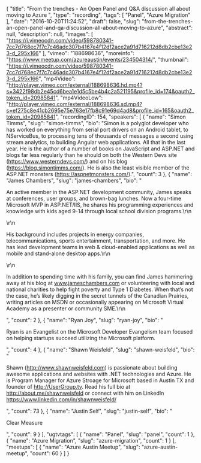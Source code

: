 {
  "title": "From the trenches - An Open Panel and Q&A discussion all about moving to Azure ",
  "type": "recording",
  "tags": [
    "Panel",
    "Azure Migration"
  ],
  "date": "2016-10-20T11:24:52",
  "draft": false,
  "slug": "from-the-trenches-an-open-panel-and-qa-discussion-all-about-moving-to-azure",
  "abstract": null,
  "description": null,
  "images": [
    "https://i.vimeocdn.com/video/598780341-7cc7d768ec7f7c7c46adc307b4167e4f12df2ace2a91d716212d8db2cbe13e23-d_295x166"
  ],
  "vimeo": "188698636",
  "moreinfo": "https://www.meetup.com/azureaustin/events/234504314/",
  "thumbnail": "https://i.vimeocdn.com/video/598780341-7cc7d768ec7f7c7c46adc307b4167e4f12df2ace2a91d716212d8db2cbe13e23-d_295x166",
  "mp4Video": "http://player.vimeo.com/external/188698636.hd.mp4?s=3422f98db2e45cd6bea1e1d5c5be4b4c2a521195&profile_id=174&oauth2_token_id=20985841",
  "mp4VideoLow": "http://player.vimeo.com/external/188698636.sd.mp4?s=ef275c8e41cb2695e75e763e17fb8c91e69d4ad8&profile_id=165&oauth2_token_id=20985841",
  "recordingID": 154,
  "speakers": [
    {
      "name": "Simon Timms",
      "slug": "simon-timms",
      "bio": "Simon is a polyglot developer who has worked on everything from serial port drivers on an Android tablet, to NServiceBus, to processing tens of thousands of messages a second using stream analytics, to building Angular web applications. All that in the last year. He is the author of a number of books on JavaScript and ASP.NET and blogs far less regularly than he should on both the Western Devs site (https://www.westerndevs.com/) and on his blog (https://blog.simontimms.com/). He is also the least visible member of the ASP.NET monsters (https://aspnetmonsters.com/).",
      "count": 3
    },
    {
      "name": "James Chambers",
      "slug": "james-chambers",
      "bio": "<p>An active member in the ASP.NET development community, James speaks at conferences, user groups, and brown-bag lunches. Now a four-time Microsoft MVP in ASP.NET/IIS, he shares his programming experiences and knowledge with kids aged 9-14 through local school division programs.\r\n</p>\r\n<p>His background includes projects in energy companies, telecommunications, sports entertainment, transportation, and more. He has lead development teams in web & cloud-enabled applications as well as mobile and stand-alone desktop apps.\r\n</p>\r\n<p>In addition to spending time with his family, you can find James hammering away at his blog at www.jameschambers.com or volunteering with local and national charities to help fight poverty and Type 1 Diabetes. When that’s not the case, he’s likely digging in the secret tunnels of the Canadian Prairies, writing articles on MSDN or occasionally appearing on Microsoft Virtual Academy as a presenter or community SME.\r\n</p>",
      "count": 2
    },
    {
      "name": "Ryan Joy",
      "slug": "ryan-joy",
      "bio": "<p>Ryan is an Evangelist on the Microsoft Developer Evangelism team focused on helping startups succeed utilizing the Microsoft platform. </p>",
      "count": 4
    },
    {
      "name": "Shawn Weisfeld",
      "slug": "shawn-weisfeld",
      "bio": "<p>Shawn (http://www.shawnweisfeld.com) is passionate about building awesome applications and websites with .NET technologies and Azure. He is Program Manager for Azure Stroage for Microsoft based in Austin TX and founder of http://UserGroup.tv. Read his full bio at http://about.me/shawnweisfeld or connect with him on LinkedIn https://www.linkedin.com/in/shawnweisfeld/</p>",
      "count": 73
    },
    {
      "name": "Justin Self",
      "slug": "justin-self",
      "bio": "<p>Clear Measure</p>",
      "count": 9
    }
  ],
  "ugtvtags": [
    {
      "name": "Panel",
      "slug": "panel",
      "count": 1
    },
    {
      "name": "Azure Migration",
      "slug": "azure-migration",
      "count": 1
    }
  ],
  "meetups": [
    {
      "name": "Azure Austin Meetup",
      "slug": "azure-austin-meetup",
      "count": 60
    }
  ]
}